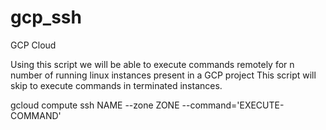 # gcp_ssh

GCP Cloud 

Using this script we will be able to execute commands remotely for n number of running linux instances present in a GCP project 
This script will skip to execute commands in terminated instances. 

gcloud compute ssh NAME --zone ZONE --command='EXECUTE-COMMAND'

